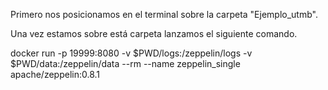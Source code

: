 Primero nos posicionamos en el terminal sobre la carpeta "Ejemplo_utmb".

Una vez estamos sobre está carpeta lanzamos el siguiente comando.

docker run -p 19999:8080  -v $PWD/logs:/zeppelin/logs -v $PWD/data:/zeppelin/data --rm --name zeppelin_single apache/zeppelin:0.8.1